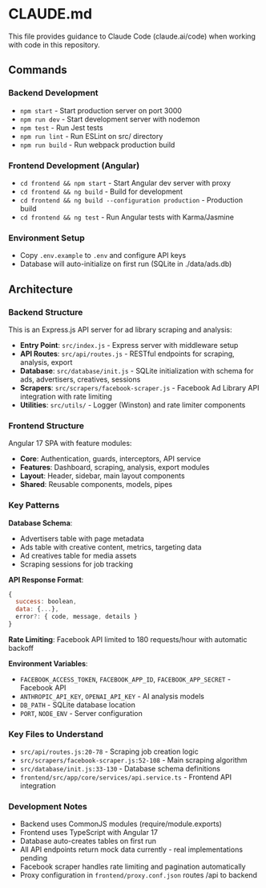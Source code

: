 # CLAUDE.md

This file provides guidance to Claude Code (claude.ai/code) when working with code in this repository.

## Commands

### Backend Development
- `npm start` - Start production server on port 3000
- `npm run dev` - Start development server with nodemon
- `npm test` - Run Jest tests
- `npm run lint` - Run ESLint on src/ directory
- `npm run build` - Run webpack production build

### Frontend Development (Angular)
- `cd frontend && npm start` - Start Angular dev server with proxy
- `cd frontend && ng build` - Build for development
- `cd frontend && ng build --configuration production` - Production build
- `cd frontend && ng test` - Run Angular tests with Karma/Jasmine

### Environment Setup
- Copy `.env.example` to `.env` and configure API keys
- Database will auto-initialize on first run (SQLite in ./data/ads.db)

## Architecture

### Backend Structure
This is an Express.js API server for ad library scraping and analysis:

- **Entry Point**: `src/index.js` - Express server with middleware setup
- **API Routes**: `src/api/routes.js` - RESTful endpoints for scraping, analysis, export
- **Database**: `src/database/init.js` - SQLite initialization with schema for ads, advertisers, creatives, sessions
- **Scrapers**: `src/scrapers/facebook-scraper.js` - Facebook Ad Library API integration with rate limiting
- **Utilities**: `src/utils/` - Logger (Winston) and rate limiter components

### Frontend Structure  
Angular 17 SPA with feature modules:

- **Core**: Authentication, guards, interceptors, API service
- **Features**: Dashboard, scraping, analysis, export modules
- **Layout**: Header, sidebar, main layout components
- **Shared**: Reusable components, models, pipes

### Key Patterns

**Database Schema**: 
- Advertisers table with page metadata
- Ads table with creative content, metrics, targeting data
- Ad creatives table for media assets
- Scraping sessions for job tracking

**API Response Format**:
```javascript
{
  success: boolean,
  data: {...},
  error?: { code, message, details }
}
```

**Rate Limiting**: Facebook API limited to 180 requests/hour with automatic backoff

**Environment Variables**:
- `FACEBOOK_ACCESS_TOKEN`, `FACEBOOK_APP_ID`, `FACEBOOK_APP_SECRET` - Facebook API
- `ANTHROPIC_API_KEY`, `OPENAI_API_KEY` - AI analysis models
- `DB_PATH` - SQLite database location
- `PORT`, `NODE_ENV` - Server configuration

### Key Files to Understand

- `src/api/routes.js:20-78` - Scraping job creation logic
- `src/scrapers/facebook-scraper.js:52-108` - Main scraping algorithm
- `src/database/init.js:33-130` - Database schema definitions
- `frontend/src/app/core/services/api.service.ts` - Frontend API integration

### Development Notes

- Backend uses CommonJS modules (require/module.exports)
- Frontend uses TypeScript with Angular 17
- Database auto-creates tables on first run
- All API endpoints return mock data currently - real implementations pending
- Facebook scraper handles rate limiting and pagination automatically
- Proxy configuration in `frontend/proxy.conf.json` routes /api to backend